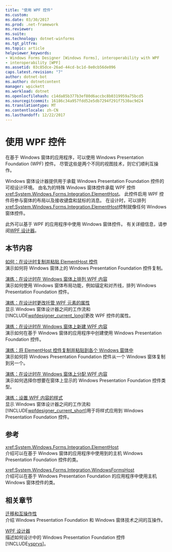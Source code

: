 ```yaml
---
title: "使用 WPF 控件"
ms.custom: 
ms.date: 03/30/2017
ms.prod: .net-framework
ms.reviewer: 
ms.suite: 
ms.technology: dotnet-winforms
ms.tgt_pltfrm: 
ms.topic: article
helpviewer_keywords:
- Windows Forms Designer [Windows Forms], interoperability with WPF
- interoperability [WPF]
ms.assetid: 03c85dce-26ad-44cd-bc1d-8e0cb56de096
caps.latest.revision: "7"
author: dotnet-bot
ms.author: dotnetcontent
manager: wpickett
ms.workload: dotnet
ms.openlocfilehash: c14da85b377b3ef80d6accbc8b0319959a75bcd5
ms.sourcegitcommit: 16186c34a957fdd52e5db7294f291f7530ac9d24
ms.translationtype: MT
ms.contentlocale: zh-CN
ms.lasthandoff: 12/22/2017
---
```

# <a name="using-wpf-controls"></a>使用 WPF 控件
在基于 Windows 窗体的应用程序，可以使用 Windows Presentation Foundation (WPF) 控件。 尽管这些是两个不同的视图技术，则它们顺利互操作。  
  
 Windows 窗体设计器提供用于承载 Windows Presentation Foundation 控件的可视设计环境。 由名为的特殊 Windows 窗体控件承载 WPF 控件<xref:System.Windows.Forms.Integration.ElementHost>。 此控件启用 WPF 控件将参与窗体的布局以及接收键盘和鼠标的消息。 在设计时，可以排列<xref:System.Windows.Forms.Integration.ElementHost>控制就像任何 Windows 窗体控件。  
  
 此外可以基于 WPF 的应用程序中使用 Windows 窗体控件。 有关详细信息，请参阅[WPF 设计器](http://msdn.microsoft.com/en-us/c6c65214-8411-4e16-b254-163ed4099c26)。  
  
## <a name="in-this-section"></a>本节内容  
 [如何：在设计时复制并粘贴 ElementHost 控件](../../../../docs/framework/winforms/advanced/how-to-copy-and-paste-an-elementhost-control-at-design-time.md)  
 演示如何将 Windows 窗体上的 Windows Presentation Foundation 控件复制。  
  
 [演练：在设计时在 Windows 窗体上排列 WPF 内容](../../../../docs/framework/winforms/advanced/walkthrough-arranging-wpf-content-on-windows-forms-at-design-time.md)  
 演示如何使用 Windows 窗体布局功能，例如锚定和对齐线，排列 Windows Presentation Foundation 控件。  
  
 [演练：在设计时更改托管 WPF 元素的属性](../../../../docs/framework/winforms/advanced/walkthrough-changing-properties-of-a-hosted-wpf-element-at-design-time.md)  
 显示 Windows 窗体设计器之间的工作流和[!INCLUDE[wpfdesigner_current_long](../../../../includes/wpfdesigner-current-long-md.md)]更改 WPF 控件的属性。  
  
 [演练：在设计时在 Windows 窗体上新建 WPF 内容](../../../../docs/framework/winforms/advanced/walkthrough-creating-new-wpf-content-on-windows-forms-at-design-time.md)  
 演示如何在基于 Windows 窗体的应用程序中创建使用 Windows Presentation Foundation 控件。  
  
 [演练：将 ElementHost 控件复制并粘贴到各个 Windows 窗体中](../../../../docs/framework/winforms/advanced/copy--paste-an-elementhost-control-into-forms.md)  
 演示如何将 Windows Presentation Foundation 控件从一个 Windows 窗体复制到另一个。  
  
 [演练：在设计时在 Windows 窗体上分配 WPF 内容](../../../../docs/framework/winforms/advanced/walkthrough-assigning-wpf-content-on-windows-forms-at-design-time.md)  
 演示如何选择你想要在窗体上显示的 Windows Presentation Foundation 控件类型。  
  
 [演练：设置 WPF 内容的样式](../../../../docs/framework/winforms/advanced/walkthrough-styling-wpf-content.md)  
 显示 Windows 窗体设计器之间的工作流和[!INCLUDE[wpfdesigner_current_short](../../../../includes/wpfdesigner-current-short-md.md)]用于将样式应用到 Windows Presentation Foundation 控件。  
  
## <a name="reference"></a>参考  
 <xref:System.Windows.Forms.Integration.ElementHost>  
 介绍可以在基于 Windows 窗体的应用程序中使用到的主机 Windows Presentation Foundation 控件的类。  
  
 <xref:System.Windows.Forms.Integration.WindowsFormsHost>  
 介绍可以在基于 Windows Presentation Foundation 的应用程序中使用主机 Windows 窗体控件的类。  
  
## <a name="related-sections"></a>相关章节  
 [迁移和互操作性](../../../../docs/framework/wpf/advanced/migration-and-interoperability.md)  
 介绍 Windows Presentation Foundation 和 Windows 窗体技术之间的互操作。  
  
 [WPF 设计器](http://msdn.microsoft.com/en-us/c6c65214-8411-4e16-b254-163ed4099c26)  
 描述如何设计中的 Windows Presentation Foundation 控件[!INCLUDE[vsprvs](../../../../includes/vsprvs-md.md)]。

